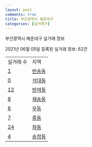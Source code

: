 ```yaml
---
layout: post
comments: true
title: 부산광역시 해운대구
categories: [실거래가]
---
```


부산광역시 해운대구 실거래 정보

2021년 06월 05일 등록된 실거래 정보: 62건


<table>
  <tr>
    <td>실거래 수</td>
    <td>지역</td>
  </tr>

  
  <tr>
    <td><a href="2635010100.html">1</a></td>
    <td><a href="2635010100.html">반송동</a></td>
  </tr>
    

  <tr>
    <td><a href="2635010200.html">0</a></td>
    <td><a href="2635010200.html">석대동</a></td>
  </tr>
    

  <tr>
    <td><a href="2635010300.html">12</a></td>
    <td><a href="2635010300.html">반여동</a></td>
  </tr>
    

  <tr>
    <td><a href="2635010400.html">8</a></td>
    <td><a href="2635010400.html">재송동</a></td>
  </tr>
    

  <tr>
    <td><a href="2635010500.html">6</a></td>
    <td><a href="2635010500.html">우동</a></td>
  </tr>
    

  <tr>
    <td><a href="2635010600.html">7</a></td>
    <td><a href="2635010600.html">중동</a></td>
  </tr>
    

  <tr>
    <td><a href="2635010700.html">24</a></td>
    <td><a href="2635010700.html">좌동</a></td>
  </tr>
    

  <tr>
    <td><a href="2635010800.html">4</a></td>
    <td><a href="2635010800.html">송정동</a></td>
  </tr>
    


</table>
    